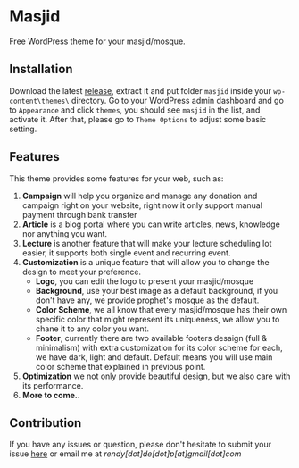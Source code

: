 # Masjid
Free WordPress theme for your masjid/mosque.
## Installation
Download the latest <a href='https://github.com/rendy44/masjid/releases'>release</a>, extract it and put folder `masjid` inside your `wp-content\themes\` directory.
Go to your WordPress admin dashboard and go to `Appearance` and click `themes`, you should see `masjid` in the list, and activate it.
After that, please go to `Theme Options` to adjust some basic setting.
## Features
This theme provides some features for your web, such as:
1. **Campaign** will help you organize and manage any donation and campaign right on your website, right now it only support manual payment through bank transfer
2. **Article** is a blog portal where you can write articles, news, knowledge nor anything you want.
3. **Lecture** is another feature that will make your lecture scheduling lot easier, it supports both single event and recurring event.
4. **Customization** is a unique feature that will allow you to change the design to meet your preference.
    - **Logo**, you can edit the logo to present your masjid/mosque
    - **Background**, use your best image as a default background, if you don't have any, we provide prophet's mosque as the default.
    - **Color Scheme**, we all know that every masjid/mosque has their own specific color that might represent its uniqueness, we allow you to chane it to any color you want.
    - **Footer**, currently there are two available footers desaign (full & minimalism) with extra customization for its color scheme for each, we have dark, light and default. Default means you will use main color scheme that explained in previous point.
5. **Optimization** we not only provide beautiful design, but we also care with its performance.
6. **More to come..**
## Contribution
If you have any issues or question, please don't hesitate to submit your issue <a href='https://github.com/rendy44/masjid/issues'>here</a> or email me at *rendy[dot]de[dot]p[at]gmail[dot]com*
